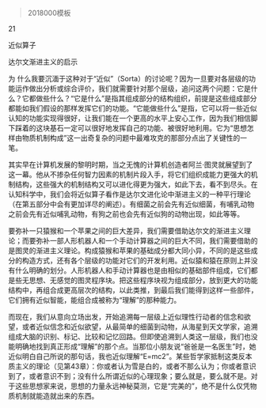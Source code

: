 # 
> 2018000模板


21

近似算子

达尔文渐进主义的启示


为 什么我要沉湎于这种对于“近似”（Sorta）的讨论呢？因为一旦要对各层级的功能运作做出分析或综合评价，我们就需要针对那个层级，追问这两个问题：它是什么？它都做些什么？“它是什么”是指其组成部分的结构组织，前提是这些组成部分都能如我们假设的那样发挥它们的功能。“它能做些什么”是指，它可以将一些近似认知的功能实现得很好，让我们能在一个更高的水平上安心工作，因为我们相信脚下踩着的这块基石一定可以很好地发挥自己的功能、被很好地利用。它为“思想怎样由物质机制构成”这一出奇复杂的问题中最难攻克的那部分点出了关键性的一笔。

其实早在计算机发展的黎明时期，当之无愧的计算机创造者阿兰·图灵就展望到了这一幕。他从不掺杂任何智力因素的机制片段入手，将它们组织成能力更强大的机制结构，这些强大的机制结构又可以进化得更为强大，如此下去，看不到尽头。在认知科学中，我们会将近似算子看作是达尔文进化论中渐进主义的一种平行理论（在第五部分中会有更加详尽的阐述）。有细菌之前会先有近似细菌，有哺乳动物之前会先有近似哺乳动物，有狗之前也会先有近似狗的动物出现，如此等等。

要弥补一只猿猴和一个苹果之间的巨大差异，我们需要借助达尔文的渐进主义理论；而要弥补一部人形机器人和一个手动计算器之间的巨大不同，我们需要借助的是图灵的渐进主义理论。构成猿猴和苹果的基础成分都大同小异，不同的是这些成分的构造方式，还有各个层级的功能对它们的开发利用。近似猿和猿在原则上并没有什么明确的划分。人形机器人和手动计算器也是由相似的基础部件组成，它们都是些无思想、无感觉的图灵程序块。把这些程序块视为组成部分，放到更大的功能结构中，再组合成更高层次的结构，以此类推，到最后我们能得到这样一些部件，它们拥有近似智能，能组合成被称为“理解”的那种能力。

而现在，我们从意向立场出发，开始追溯每一层级上近似理性行动者的信念和欲望，或者近似信念和近似欲望，从最简单的细菌到动物，从海星到天文学家，追溯组成大脑的识别、标记、比较和记忆回路。但即使追溯到人类这一层级，我们也没能明确地找到真正形成“理解”的那个点。当那位小朋友说“爸爸是一名医生”时，她近似明白自己所说的那句话，我也近似理解“E=mc2”。某些哲学家抵制这类反本质主义的理论（见第43章）：你或者认为雪是白的，或者不那么认为；你或者意识到了，或者意识不到；没有什么所谓近似的心理现象；要么就是，要么就不是。对于这些思想家来说，思想的力量永远神秘莫测，它是“完美的”，绝不是什么仅凭物质机制就能造就出来的东西。



